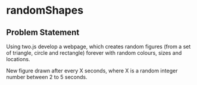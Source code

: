 # randomShapes

## Problem Statement

Using two.js develop a webpage, which creates random figures (from a
set of triangle, circle and rectangle) forever with random colours,
sizes and locations.

New figure drawn after every X seconds, where X is a random integer
number between 2 to 5 seconds.